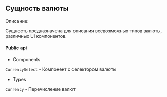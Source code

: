## Сущность валюты

Описание:

Сущность предназначена для описания всевозможных типов валюты, различных UI компонентов.

#### Public api

- Components

`CurrencySelect` - Компонент с селектором валюты

- Types

`Currency` - Перечисление валют
